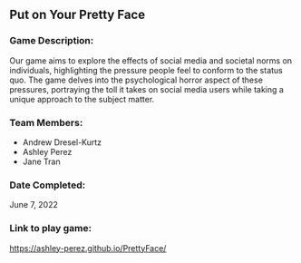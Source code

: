 ## Put on Your Pretty Face

### Game Description: 
Our game aims to explore the effects of social media and societal norms on individuals, highlighting the pressure people feel to conform to the status quo. The game delves into the psychological horror aspect of these pressures, portraying the toll it takes on social media users while taking a unique approach to the subject matter.

### Team Members: 
- Andrew Dresel-Kurtz
- Ashley Perez
- Jane Tran

### Date Completed:
June 7, 2022

### Link to play game:

https://ashley-perez.github.io/PrettyFace/
